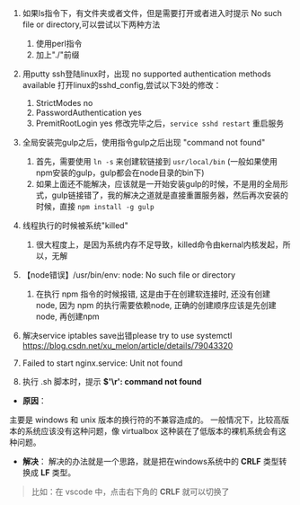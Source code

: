 1. 如果ls指令下，有文件夹或者文件，但是需要打开或者进入时提示 No such file or directory,可以尝试以下两种方法
   1) 使用perl指令
   2) 加上"./"前缀

2. 用putty ssh登陆linux时，出现 no supported authentication methods available
   打开linux的sshd_config,尝试以下3处的修改：
   1) StrictModes no
   2) PasswordAuthentication yes
   3) PremitRootLogin yes
   修改完毕之后，`service sshd restart` 重启服务

3. 全局安装完gulp之后，使用指令gulp之后出现 "command not found"
   1) 首先，需要使用 `ln -s` 来创建软链接到 `usr/local/bin` (一般如果使用npm安装的gulp，gulp都会在node目录的bin下) 
   2) 如果上面还不能解决，应该就是一开始安装gulp的时候，不是用的全局形式，gulp链接错了，我的解决之道就是直接重置服务器，然后再次安装的时候，直接 `npm install -g gulp`

4. 线程执行的时候被系统"killed"
   1) 很大程度上，是因为系统内存不足导致，killed命令由kernal内核发起，所以，无解

5. 【node错误】/usr/bin/env: node: No such file or directory
   1) 在执行 npm 指令的时候报错, 这是由于在创建软连接时, 还没有创建 node, 因为 npm 的执行需要依赖node, 正确的创建顺序应该是先创建node, 再创建npm

6. 解决service iptables save出错please try to use systemctl
https://blog.csdn.net/xu_melon/article/details/79043320   

7. Failed to start nginx.service: Unit not found

8. 执行 .sh 脚本时，提示 **$'\r': command not found**
- **原因**：

主要是 windows 和 unix 版本的换行符的不兼容造成的。
一般情况下，比较高版本的系统应该没有这种问题，像 virtualbox 这种装在了低版本的裸机系统会有这种问题。

- **解决**：
解决的办法就是一个思路，就是把在windows系统中的 **CRLF** 类型转换成 **LF** 类型。

> 比如：在 vscode 中，点击右下角的 **CRLF** 就可以切换了
